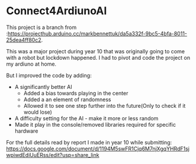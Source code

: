 # Connect4ArdiunoAI
This project is a branch from :https://projecthub.arduino.cc/markbennettuk/da5a332f-9bc5-4bfa-8011-25dea4ff80c2. 

This was a major project during year 10 that was originally going to come with a robot but lockdown happened.
I had to pivot and code the project on my ardiuno at home.



But I improved the code by adding:
 - A significantly better AI
    - Added a bias towards playing in the center
    - Added a an element of randomness
    - Allowed it to see one step further into the future(Only to check if it would lose)
 - A difficulty setting for the AI - make it more or less random
 - Made it play in the console/removed libraries required for specific hardware
 
 For the full details read by report I made in year 10 while submitting: 
 https://docs.google.com/document/d/1194M5swFR1Cjq6M7njXgqYHRdF1sjwpiwdEdiUuERss/edit?usp=share_link

 
